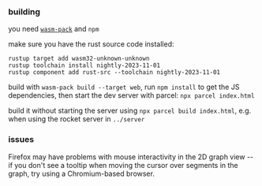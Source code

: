 ### building

you need [`wasm-pack`](https://rustwasm.github.io/wasm-pack/installer/) and `npm`

make sure you have the rust source code installed:

```
rustup target add wasm32-unknown-unknown
rustup toolchain install nightly-2023-11-01
rustup component add rust-src --toolchain nightly-2023-11-01
```

build with `wasm-pack build --target web`, run `npm install` to get the JS dependencies,
then start the dev server with parcel: `npx parcel index.html`

build it without starting the server using `npx parcel build index.html`, e.g. when using the rocket server in `../server`


### issues

Firefox may have problems with mouse interactivity in the 2D graph
view -- if you don't see a tooltip when moving the cursor over
segments in the graph, try using a Chromium-based browser.
